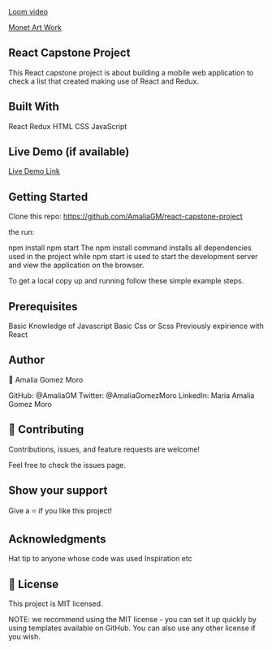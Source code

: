 [Loom video](https://www.loom.com/share/f9e244b365974c45b1271b7401816001)

[Monet Art Work](https://jazzy-faloodeh-b9e7d8.netlify.app/)

## React Capstone Project
This React capstone project is about building a mobile web application to check a list that created making use of React and Redux.

## Built With
React
Redux
HTML 
CSS 
JavaScript 

## Live Demo (if available)
[Live Demo Link](https://www.loom.com/share/f9e244b365974c45b1271b7401816001)

## Getting Started
Clone this repo: https://github.com/AmaliaGM/react-capstone-project

the run:

npm install
npm start
The npm install command installs all dependencies used in the project while npm start is used to start the development server and view the application on the browser.

To get a local copy up and running follow these simple example steps.

## Prerequisites
Basic Knowledge of Javascript
Basic Css or Scss
Previously expirience with React

## Author
👤 Amalia Gomez Moro

GitHub: @AmaliaGM
Twitter: @AmaliaGomezMoro
LinkedIn: Maria Amalia Gomez Moro

## 🤝 Contributing
Contributions, issues, and feature requests are welcome!

Feel free to check the issues page.

## Show your support
Give a ⭐️ if you like this project!

## Acknowledgments
Hat tip to anyone whose code was used
Inspiration
etc
## 📝 License
This project is MIT licensed.

NOTE: we recommend using the MIT license - you can set it up quickly by using templates available on GitHub. You can also use any other license if you wish.
